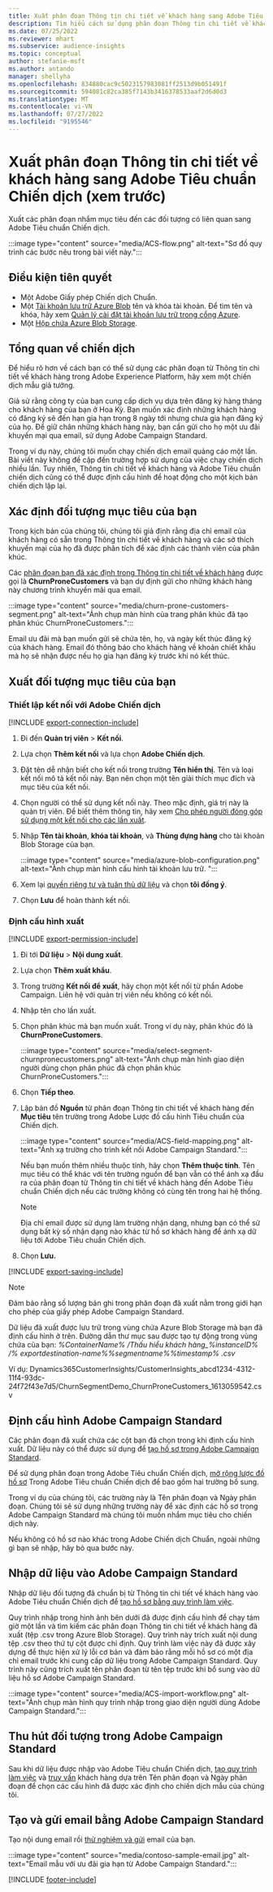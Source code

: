 ```yaml
---
title: Xuất phân đoạn Thông tin chi tiết về khách hàng sang Adobe Tiêu chuẩn Chiến dịch (xem trước)
description: Tìm hiểu cách sử dụng phân đoạn Thông tin chi tiết về khách hàng trong Adobe Tiêu chuẩn Chiến dịch.
ms.date: 07/25/2022
ms.reviewer: mhart
ms.subservice: audience-insights
ms.topic: conceptual
author: stefanie-msft
ms.author: antando
manager: shellyha
ms.openlocfilehash: 834880cac9c5023157983081ff2513d9b051491f
ms.sourcegitcommit: 594081c82ca385f7143b3416378533aaf2d6d0d3
ms.translationtype: MT
ms.contentlocale: vi-VN
ms.lasthandoff: 07/27/2022
ms.locfileid: "9195546"
---
```

# <a name="export-customer-insights-segments-to-adobe-campaign-standard-preview"></a>Xuất phân đoạn Thông tin chi tiết về khách hàng sang Adobe Tiêu chuẩn Chiến dịch (xem trước)

Xuất các phân đoạn nhắm mục tiêu đến các đối tượng có liên quan sang Adobe Tiêu chuẩn Chiến dịch.

:::image type="content" source="media/ACS-flow.png" alt-text="Sơ đồ quy trình các bước nêu trong bài viết này.":::

## <a name="prerequisites"></a>Điều kiện tiên quyết

- Một Adobe Giấy phép Chiến dịch Chuẩn.
- Một [Tài khoản lưu trữ Azure Blob](/azure/storage/blobs/create-data-lake-storage-account) tên và khóa tài khoản. Để tìm tên và khóa, hãy xem [Quản lý cài đặt tài khoản lưu trữ trong cổng Azure](/azure/storage/common/storage-account-manage).
- Một [Hộp chứa Azure Blob Storage](/azure/storage/blobs/storage-quickstart-blobs-portal#create-a-container).

## <a name="campaign-overview"></a>Tổng quan về chiến dịch

Để hiểu rõ hơn về cách bạn có thể sử dụng các phân đoạn từ Thông tin chi tiết về khách hàng trong Adobe Experience Platform, hãy xem một chiến dịch mẫu giả tưởng.

Giả sử rằng công ty của bạn cung cấp dịch vụ dựa trên đăng ký hàng tháng cho khách hàng của bạn ở Hoa Kỳ. Bạn muốn xác định những khách hàng có đăng ký sẽ đến hạn gia hạn trong 8 ngày tới nhưng chưa gia hạn đăng ký của họ. Để giữ chân những khách hàng này, bạn cần gửi cho họ một ưu đãi khuyến mại qua email, sử dụng Adobe Campaign Standard.

Trong ví dụ này, chúng tôi muốn chạy chiến dịch email quảng cáo một lần. Bài viết này không đề cập đến trường hợp sử dụng của việc chạy chiến dịch nhiều lần. Tuy nhiên, Thông tin chi tiết về khách hàng và Adobe Tiêu chuẩn chiến dịch cũng có thể được định cấu hình để hoạt động cho một kịch bản chiến dịch lặp lại.

## <a name="identify-your-target-audience"></a>Xác định đối tượng mục tiêu của bạn

Trong kịch bản của chúng tôi, chúng tôi giả định rằng địa chỉ email của khách hàng có sẵn trong Thông tin chi tiết về khách hàng và các sở thích khuyến mại của họ đã được phân tích để xác định các thành viên của phân khúc.

Các [phân đoạn bạn đã xác định trong Thông tin chi tiết về khách hàng](segments.md) được gọi là **ChurnProneCustomers** và bạn dự định gửi cho những khách hàng này chương trình khuyến mãi qua email.

:::image type="content" source="media/churn-prone-customers-segment.png" alt-text="Ảnh chụp màn hình của trang phân khúc đã tạo phân khúc ChurnProneCustomers.":::

Email ưu đãi mà bạn muốn gửi sẽ chứa tên, họ, và ngày kết thúc đăng ký của khách hàng. Email đó thông báo cho khách hàng về khoản chiết khấu mà họ sẽ nhận được nếu họ gia hạn đăng ký trước khi nó kết thúc.

## <a name="export-your-target-audience"></a>Xuất đối tượng mục tiêu của bạn

### <a name="set-up-connection-to-adobe-campaign"></a>Thiết lập kết nối với Adobe Chiến dịch

[!INCLUDE [export-connection-include](includes/export-connection-admn.md)]

1. Đi đến **Quản trị viên** > **Kết nối**.

1. Lựa chọn **Thêm kết nối** và lựa chọn **Adobe Chiến dịch**.

1. Đặt tên dễ nhận biết cho kết nối trong trường **Tên hiển thị**. Tên và loại kết nối mô tả kết nối này. Bạn nên chọn một tên giải thích mục đích và mục tiêu của kết nối.

1. Chọn người có thể sử dụng kết nối này. Theo mặc định, giá trị này là quản trị viên. Để biết thêm thông tin, hãy xem [Cho phép người đóng góp sử dụng một kết nối cho các lần xuất](connections.md#allow-contributors-to-use-a-connection-for-exports).

1. Nhập **Tên tài khoản**, **khóa tài khoản**, và **Thùng đựng hàng** cho tài khoản Blob Storage của bạn.  

   :::image type="content" source="media/azure-blob-configuration.png" alt-text="Ảnh chụp màn hình cấu hình tài khoản lưu trữ. ":::

1. Xem lại [quyền riêng tư và tuân thủ dữ liệu](connections.md#data-privacy-and-compliance) và chọn **tôi đồng ý**.

1. Chọn **Lưu** để hoàn thành kết nối.

### <a name="configure-an-export"></a>Định cấu hình xuất

[!INCLUDE [export-permission-include](includes/export-permission.md)]

1. Đi tới **Dữ liệu** > **Nội dung xuất**.

1. Lựa chọn **Thêm xuất khẩu**.

1. Trong trường **Kết nối để xuất**, hãy chọn một kết nối từ phần Adobe Campaign. Liên hệ với quản trị viên nếu không có kết nối.

1. Nhập tên cho lần xuất.

1. Chọn phân khúc mà bạn muốn xuất. Trong ví dụ này, phân khúc đó là **ChurnProneCustomers**.

   :::image type="content" source="media/select-segment-churnpronecustomers.png" alt-text="Ảnh chụp màn hình giao diện người dùng chọn phân phúc đã chọn phân khúc ChurnProneCustomers.":::

1. Chọn **Tiếp theo**.

1. Lập bản đồ **Nguồn** từ phân đoạn Thông tin chi tiết về khách hàng đến **Mục tiêu** tên trường trong Adobe Lược đồ cấu hình Tiêu chuẩn của Chiến dịch.

   :::image type="content" source="media/ACS-field-mapping.png" alt-text="Ánh xạ trường cho trình kết nối Adobe Campaign Standard.":::

   Nếu bạn muốn thêm nhiều thuộc tính, hãy chọn **Thêm thuộc tính**. Tên mục tiêu có thể khác với tên trường nguồn để bạn vẫn có thể ánh xạ đầu ra của phân đoạn từ Thông tin chi tiết về khách hàng đến Adobe Tiêu chuẩn Chiến dịch nếu các trường không có cùng tên trong hai hệ thống.

   > [!NOTE]
   > Địa chỉ email được sử dụng làm trường nhận dạng, nhưng bạn có thể sử dụng bất kỳ số nhận dạng nào khác từ hồ sơ khách hàng để ánh xạ dữ liệu tới Adobe Tiêu chuẩn Chiến dịch.

1. Chọn **Lưu.**

[!INCLUDE [export-saving-include](includes/export-saving.md)]

> [!NOTE]
> Đảm bảo rằng số lượng bản ghi trong phân đoạn đã xuất nằm trong giới hạn cho phép của giấy phép Adobe Campaign Standard.

Dữ liệu đã xuất được lưu trữ trong vùng chứa Azure Blob Storage mà bạn đã định cấu hình ở trên. Đường dẫn thư mục sau được tạo tự động trong vùng chứa của bạn: *%ContainerName% /Thấu hiểu khách hàng_%instanceID% /% exportdestination-name%_%segmentname%_%timestamp% .csv*

Ví dụ: Dynamics365CustomerInsights/CustomerInsights_abcd1234-4312-11f4-93dc-24f72f43e7d5/ChurnSegmentDemo_ChurnProneCustomers_1613059542.csv

## <a name="configure-adobe-campaign-standard"></a>Định cấu hình Adobe Campaign Standard

Các phân đoạn đã xuất chứa các cột bạn đã chọn trong khi định cấu hình xuất. Dữ liệu này có thể được sử dụng để [tạo hồ sơ trong Adobe Campaign Standard](https://experienceleague.adobe.com/docs/campaign-standard/using/profiles-and-audiences/managing-profiles/about-profiles.html#managing-profiles).

Để sử dụng phân đoạn trong Adobe Tiêu chuẩn Chiến dịch, [mở rộng lược đồ hồ sơ](https://experienceleague.adobe.com/docs/campaign-standard/using/developing/use-cases--extending-resources/extending-the-profile-resource-with-a-new-field.html#developing) Trong Adobe Tiêu chuẩn Chiến dịch để bao gồm hai trường bổ sung.

Trong ví dụ của chúng tôi, các trường này là Tên phân đoạn và Ngày phân đoạn. Chúng tôi sẽ sử dụng những trường này để xác định các hồ sơ trong Adobe Campaign Standard mà chúng tôi muốn nhắm mục tiêu cho chiến dịch này.

Nếu không có hồ sơ nào khác trong Adobe Chiến dịch Chuẩn, ngoài những gì bạn sẽ nhập, hãy bỏ qua bước này.

## <a name="import-data-into-adobe-campaign-standard"></a>Nhập dữ liệu vào Adobe Campaign Standard

Nhập dữ liệu đối tượng đã chuẩn bị từ Thông tin chi tiết về khách hàng vào Adobe Tiêu chuẩn Chiến dịch để [tạo hồ sơ bằng quy trình làm việc](https://experienceleague.adobe.com/docs/campaign-standard/using/profiles-and-audiences/managing-profiles/creating-profiles.html#profiles-and-audiences).

Quy trình nhập trong hình ảnh bên dưới đã được định cấu hình để chạy tám giờ một lần và tìm kiếm các phân đoạn Thông tin chi tiết về khách hàng đã xuất (tệp .csv trong Azure Blob Storage). Quy trình này trích xuất nội dung tệp .csv theo thứ tự cột được chỉ định. Quy trình làm việc này đã được xây dựng để thực hiện xử lý lỗi cơ bản và đảm bảo rằng mỗi hồ sơ có một địa chỉ email trước khi cung cấp dữ liệu trong Adobe Campaign Standard. Quy trình này cũng trích xuất tên phân đoạn từ tên tệp trước khi bổ sung vào dữ liệu hồ sơ Adobe Campaign Standard.

:::image type="content" source="media/ACS-import-workflow.png" alt-text="Ảnh chụp màn hình quy trình nhập trong giao diện người dùng Adobe Campaign Standard.":::

## <a name="retrieve-the-audience-in-adobe-campaign-standard"></a>Thu hút đối tượng trong Adobe Campaign Standard

Sau khi dữ liệu được nhập vào Adobe Tiêu chuẩn Chiến dịch, [tạo quy trình làm việc](https://experienceleague.adobe.com/docs/campaign-standard/using/managing-processes-and-data/workflow-general-operation/building-a-workflow.html#managing-processes-and-data) và [truy vấn](https://experienceleague.adobe.com/docs/campaign-standard/using/managing-processes-and-data/targeting-activities/query.html#managing-processes-and-data) khách hàng dựa trên Tên phân đoạn và Ngày phân đoạn để chọn các cấu hình đã được xác định cho chiến dịch mẫu của chúng tôi.

## <a name="create-and-send-the-email-using-adobe-campaign-standard"></a>Tạo và gửi email bằng Adobe Campaign Standard

Tạo nội dung email rồi [thử nghiệm và gửi](https://experienceleague.adobe.com/docs/campaign-standard/using/testing-and-sending/get-started-sending-messages.html#preparing-and-testing-messages) email của bạn.

:::image type="content" source="media/contoso-sample-email.jpg" alt-text="Email mẫu với ưu đãi gia hạn từ Adobe Campaign Standard.":::

[!INCLUDE [footer-include](includes/footer-banner.md)]
